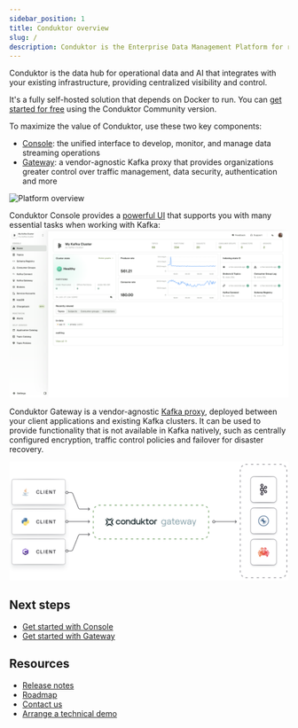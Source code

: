 ```yaml
---
sidebar_position: 1
title: Conduktor overview
slug: /
description: Conduktor is the Enterprise Data Management Platform for real-time data streaming
---
```


Conduktor is the data hub for operational data and AI that integrates with your existing infrastructure, providing centralized visibility and control.

It's a fully self-hosted solution that depends on Docker to run. You can [get started for free](https://www.conduktor.io/get-started) using the Conduktor Community version.

To maximize the value of Conduktor, use these two key components:
 - [Console](/platform/navigation/): the unified interface to develop, monitor, and manage data streaming operations
 - [Gateway](/gateway): a vendor-agnostic Kafka proxy that provides organizations greater control over traffic management, data security, authentication and more

![Platform overview](https://framerusercontent.com/images/meFtLvvuqKtvLTZJuKgIV8xMI.png)

Conduktor Console provides a [powerful UI](/platform/navigation/) that supports you with many essential tasks when working with Kafka:
![Console home page](assets/home.png)

Conduktor Gateway is a vendor-agnostic [Kafka proxy](/gateway), deployed between your client applications and existing Kafka clusters. It can be used to provide functionality that is not available in Kafka natively, such as centrally configured encryption, traffic control policies and failover for disaster recovery.

![Conduktor Gateway](../gateway/medias/gateway-integration.png)

## Next steps
 - [Get started with Console](/platform/get-started/installation/get-started/docker)
 - [Get started with Gateway](/gateway/get-started/docker)

## Resources
- [Release notes](https://conduktor.io/changelog)
- [Roadmap](https://product.conduktor.help)
- [Contact us](https://www.conduktor.io/contact/support)
- [Arrange a technical demo](https://www.conduktor.io/contact/demo)